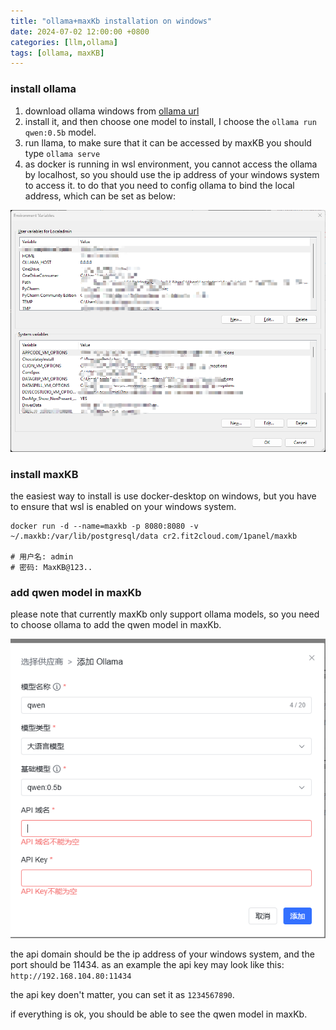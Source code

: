 ```yaml
---
title: "ollama+maxKb installation on windows"
date: 2024-07-02 12:00:00 +0800
categories: [llm,ollama]
tags: [ollama, maxKB]
---
```


### install ollama
1. download ollama windows from [ollama url](https://ollama.com/download)
2. install it, and then choose one model to install, I choose the `ollama run qwen:0.5b` model.
3. run llama, to make sure that it can be accessed by maxKB you should type `ollama serve`
4. as docker is running in wsl environment, you cannot access the ollama by localhost, so you should use the ip address of your windows system to access it. to do that you need to config ollama to bind the local address, which can be set as below:


![alt text](/assets/images/ollama_host_env_mosai.png)

### install maxKB

the easiest way to install is use docker-desktop on windows, but you have to ensure that wsl is enabled on your windows system.

```docker
docker run -d --name=maxkb -p 8080:8080 -v ~/.maxkb:/var/lib/postgresql/data cr2.fit2cloud.com/1panel/maxkb

# 用户名: admin
# 密码: MaxKB@123..
```

### add qwen model in maxKb
please note that currently maxKb only support ollama models, so you need to choose ollama to add the qwen model in maxKb.

![alt text](/assets/images/ollama_qwen_list.png)

the api domain should be the ip address of your windows system, and the port should be 11434.
as an example the api key may look like this: `http://192.168.104.80:11434`

the api key doen't matter, you can set it as `1234567890`.

if everything is ok, you should be able to see the qwen model in maxKb.